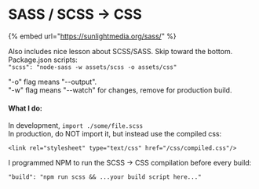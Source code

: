 # SASS / SCSS -&gt; CSS

{% embed url="https://sunlightmedia.org/sass/" %}

Also includes nice lesson about SCSS/SASS. Skip toward the bottom. Package.json scripts:  
`"scss": "node-sass -w assets/scss -o assets/css"` 

"-o" flag means "--output".   
"-w" flag means "--watch" for changes, remove for production build.

#### What I do:

In development, `import ./some/file.scss`   
In production, do NOT import it, but instead use the compiled css:

```text
<link rel="stylesheet" type="text/css" href="/css/compiled.css"/>
```

I programmed NPM to run the SCSS -&gt; CSS compilation before every build:

```text
"build": "npm run scss && ...your build script here..."
```

 

